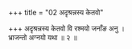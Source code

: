 +++
title = "02 अदृश्रन्नस्य केतवो"

+++
अदृश्रन्नस्य केतवो वि रश्मयो जनाँङ अनु ।  
भ्राजन्तो अग्नयो यथा ॥ २ ॥